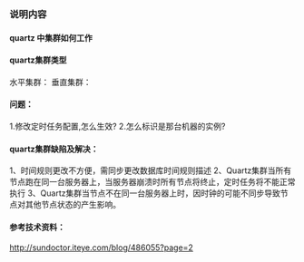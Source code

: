 ### 说明内容

#### quartz 中集群如何工作


#### quartz集群类型
水平集群：
垂直集群：


#### 问题：
1.修改定时任务配置,怎么生效?
2.怎么标识是那台机器的实例?

#### quartz集群缺陷及解决：
1、时间规则更改不方便，需同步更改数据库时间规则描述
2、Quartz集群当所有节点跑在同一台服务器上，当服务器崩溃时所有节点将终止，定时任务将不能正常执行
3、Quartz集群当节点不在同一台服务器上时，因时钟的可能不同步导致节点对其他节点状态的产生影响。


#### 参考技术资料：
http://sundoctor.iteye.com/blog/486055?page=2